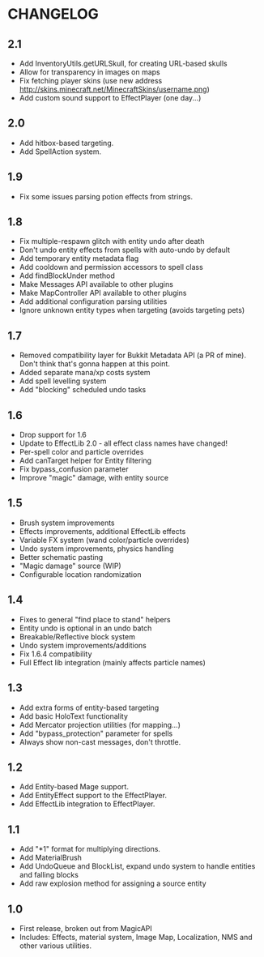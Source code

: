 # CHANGELOG

## 2.1

 - Add InventoryUtils.getURLSkull, for creating URL-based skulls
 - Allow for transparency in images on maps
 - Fix fetching player skins (use new address http://skins.minecraft.net/MinecraftSkins/username.png)
 - Add custom sound support to EffectPlayer (one day...)

## 2.0

 - Add hitbox-based targeting.
 - Add SpellAction system.

## 1.9

 - Fix some issues parsing potion effects from strings.

## 1.8

 - Fix multiple-respawn glitch with entity undo after death
 - Don't undo entity effects from spells with auto-undo by default
 - Add temporary entity metadata flag
 - Add cooldown and permission accessors to spell class
 - Add findBlockUnder method
 - Make Messages API available to other plugins
 - Make MapController API available to other plugins
 - Add additional configuration parsing utilities
 - Ignore unknown entity types when targeting (avoids targeting pets)

## 1.7

 - Removed compatibility layer for Bukkit Metadata API (a PR of mine). Don't think that's gonna happen at this point.
 - Added separate mana/xp costs system
 - Add spell levelling system
 - Add "blocking" scheduled undo tasks

## 1.6

 - Drop support for 1.6
 - Update to EffectLib 2.0 - all effect class names have changed!
 - Per-spell color and particle overrides
 - Add canTarget helper for Entity filtering
 - Fix bypass_confusion parameter
 - Improve "magic" damage, with entity source

## 1.5
 
  - Brush system improvements
  - Effects improvements, additional EffectLib effects
  - Variable FX system (wand color/particle overrides)
  - Undo system improvements, physics handling
  - Better schematic pasting
  - "Magic damage" source (WIP)
  - Configurable location randomization
  
## 1.4

 - Fixes to general "find place to stand" helpers
 - Entity undo is optional in an undo batch
 - Breakable/Reflective block system
 - Undo system improvements/additions
 - Fix 1.6.4 compatibility
 - Full Effect lib integration (mainly affects particle names)

## 1.3

 - Add extra forms of entity-based targeting
 - Add basic HoloText functionality
 - Add Mercator projection utilities (for mapping...)
 - Add "bypass_protection" parameter for spells
 - Always show non-cast messages, don't throttle.

## 1.2

 - Add Entity-based Mage support.
 - Add EntityEffect support to the EffectPlayer.
 - Add EffectLib integration to EffectPlayer.

## 1.1

 - Add "*1" format for multiplying directions.
 - Add MaterialBrush
 - Add UndoQueue and BlockList, expand undo system to handle entities and falling blocks
 - Add raw explosion method for assigning a source entity

## 1.0

 - First release, broken out from MagicAPI
 - Includes: Effects, material system, Image Map, Localization, NMS and other various utilities.